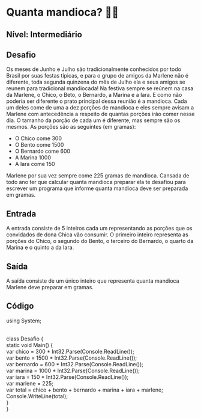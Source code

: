 # Quanta mandioca? :woman_technologist:

## **Nível: Intermediário**

## Desafio

Os meses de Junho e Julho são tradicionalmente conhecidos por todo Brasil por suas festas típicas, e para o grupo de amigos da Marlene não é diferente, toda segunda quinzena do mês de Julho ela e seus amigos se reunem para tradicional mandiocada! Na festiva sempre se reúnem na casa da Marlene, o Chico, o Beto, o Bernardo, a Marina e a Iara. E como não poderia ser diferente o prato principal dessa reunião é a mandioca. Cada um deles come de uma a dez porções de mandioca e eles sempre avisam a Marlene com antecedência a respeito de quantas porções irão comer nesse dia. O tamanho da porção de cada um é diferente, mas sempre são os mesmos. As porções são as seguintes (em gramas):

- O Chico come 300
- O Bento come 1500
- O Bernardo come 600
- A Marina 1000
- A Iara come 150

Marlene por sua vez sempre come 225 gramas de mandioca. Cansada de todo ano ter que calcular quanta mandioca preparar ela te desafiou para escrever um programa que informe quanta mandioca deve ser preparada em gramas.

## Entrada

A entrada consiste de 5 inteiros cada um representando as porções que os convidados de dona Chica vão consumir. O primeiro inteiro representa as porções do Chico, o segundo do Bento, o terceiro do Bernardo, o quarto da Marina e o quinto a da Iara.

## Saída

A saída consiste de um único inteiro que representa quanta mandioca Marlene deve preparar em gramas.

## Código

using System; <br> <br>

class Desafio { <br>
    static void Main() { <br>
        var chico = 300 * Int32.Parse(Console.ReadLine()); <br>
        var bento = 1500 * Int32.Parse(Console.ReadLine()); <br>
        var bernardo = 600 * Int32.Parse(Console.ReadLine()); <br>
        var marina = 1000 * Int32.Parse(Console.ReadLine()); <br>
        var iara = 150 * Int32.Parse(Console.ReadLine()); <br>
        var marlene = 225; <br>
        var total = chico + bento + bernardo + marina + iara + marlene; <br>
        Console.WriteLine(total); <br>
    } <br>
} <br>
